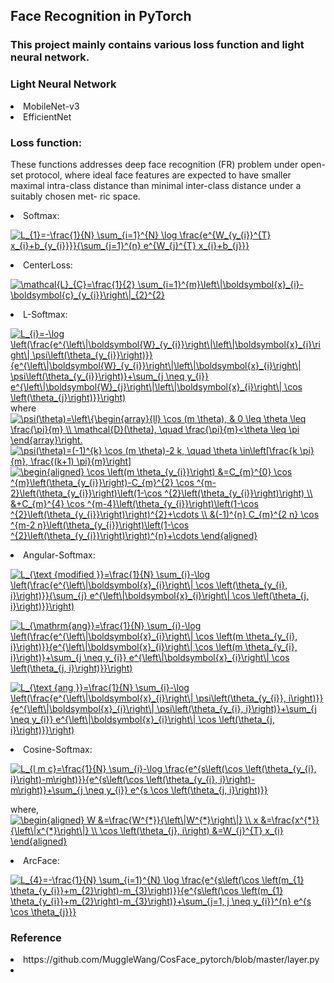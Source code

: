 ## Face Recognition in PyTorch 
### This project mainly contains various loss function and light neural network.

### Light Neural Network
<li> MobileNet-v3
<li> EfficientNet

### Loss function:  
These functions addresses deep face recognition (FR) problem under open-set protocol, 
where ideal face features are expected to have smaller maximal intra-class distance 
than minimal inter-class distance under a suitably chosen met- ric space.
<li> Softmax:  

<a href="https://www.codecogs.com/eqnedit.php?latex=L_{1}=-\frac{1}{N}&space;\sum_{i=1}^{N}&space;\log&space;\frac{e^{W_{y_{i}}^{T}&space;x_{i}&plus;b_{y_{i}}}}{\sum_{j=1}^{n}&space;e^{W_{j}^{T}&space;x_{i}&plus;b_{j}}}" target="_blank"><img src="https://latex.codecogs.com/gif.latex?L_{1}=-\frac{1}{N}&space;\sum_{i=1}^{N}&space;\log&space;\frac{e^{W_{y_{i}}^{T}&space;x_{i}&plus;b_{y_{i}}}}{\sum_{j=1}^{n}&space;e^{W_{j}^{T}&space;x_{i}&plus;b_{j}}}" title="L_{1}=-\frac{1}{N} \sum_{i=1}^{N} \log \frac{e^{W_{y_{i}}^{T} x_{i}+b_{y_{i}}}}{\sum_{j=1}^{n} e^{W_{j}^{T} x_{i}+b_{j}}}" /></a>
<li> CenterLoss:   

<a href="https://www.codecogs.com/eqnedit.php?latex=\mathcal{L}_{C}=\frac{1}{2}&space;\sum_{i=1}^{m}\left\|\boldsymbol{x}_{i}-\boldsymbol{c}_{y_{i}}\right\|_{2}^{2}" target="_blank"><img src="https://latex.codecogs.com/gif.latex?\mathcal{L}_{C}=\frac{1}{2}&space;\sum_{i=1}^{m}\left\|\boldsymbol{x}_{i}-\boldsymbol{c}_{y_{i}}\right\|_{2}^{2}" title="\mathcal{L}_{C}=\frac{1}{2} \sum_{i=1}^{m}\left\|\boldsymbol{x}_{i}-\boldsymbol{c}_{y_{i}}\right\|_{2}^{2}" /></a>
<li> L-Softmax:

<a href="https://www.codecogs.com/eqnedit.php?latex=L_{i}=-\log&space;\left(\frac{e^{\left\|\boldsymbol{W}_{y_{i}}\right\|\left\|\boldsymbol{x}_{i}\right\|&space;\psi\left(\theta_{y_{i}}\right)}}{e^{\left\|\boldsymbol{W}_{y_{i}}\right\|\left\|\boldsymbol{x}_{i}\right\|&space;\psi\left(\theta_{y_{i}}\right)}&plus;\sum_{j&space;\neq&space;y_{i}}&space;e^{\left\|\boldsymbol{W}_{j}\right\|\left\|\boldsymbol{x}_{i}\right\|&space;\cos&space;\left(\theta_{j}\right)}}\right)" target="_blank"><img src="https://latex.codecogs.com/gif.latex?L_{i}=-\log&space;\left(\frac{e^{\left\|\boldsymbol{W}_{y_{i}}\right\|\left\|\boldsymbol{x}_{i}\right\|&space;\psi\left(\theta_{y_{i}}\right)}}{e^{\left\|\boldsymbol{W}_{y_{i}}\right\|\left\|\boldsymbol{x}_{i}\right\|&space;\psi\left(\theta_{y_{i}}\right)}&plus;\sum_{j&space;\neq&space;y_{i}}&space;e^{\left\|\boldsymbol{W}_{j}\right\|\left\|\boldsymbol{x}_{i}\right\|&space;\cos&space;\left(\theta_{j}\right)}}\right)" title="L_{i}=-\log \left(\frac{e^{\left\|\boldsymbol{W}_{y_{i}}\right\|\left\|\boldsymbol{x}_{i}\right\| \psi\left(\theta_{y_{i}}\right)}}{e^{\left\|\boldsymbol{W}_{y_{i}}\right\|\left\|\boldsymbol{x}_{i}\right\| \psi\left(\theta_{y_{i}}\right)}+\sum_{j \neq y_{i}} e^{\left\|\boldsymbol{W}_{j}\right\|\left\|\boldsymbol{x}_{i}\right\| \cos \left(\theta_{j}\right)}}\right)" /></a>
where  
<a href="https://www.codecogs.com/eqnedit.php?latex=\psi(\theta)=\left\{\begin{array}{ll}&space;\cos&space;(m&space;\theta),&space;&&space;0&space;\leq&space;\theta&space;\leq&space;\frac{\pi}{m}&space;\\&space;\mathcal{D}(\theta),&space;\quad&space;\frac{\pi}{m}<\theta&space;\leq&space;\pi&space;\end{array}\right." target="_blank"><img src="https://latex.codecogs.com/gif.latex?\psi(\theta)=\left\{\begin{array}{ll}&space;\cos&space;(m&space;\theta),&space;&&space;0&space;\leq&space;\theta&space;\leq&space;\frac{\pi}{m}&space;\\&space;\mathcal{D}(\theta),&space;\quad&space;\frac{\pi}{m}<\theta&space;\leq&space;\pi&space;\end{array}\right." title="\psi(\theta)=\left\{\begin{array}{ll} \cos (m \theta), & 0 \leq \theta \leq \frac{\pi}{m} \\ \mathcal{D}(\theta), \quad \frac{\pi}{m}<\theta \leq \pi \end{array}\right." /></a>
<a href="https://www.codecogs.com/eqnedit.php?latex=\psi(\theta)=(-1)^{k}&space;\cos&space;(m&space;\theta)-2&space;k,&space;\quad&space;\theta&space;\in\left[\frac{k&space;\pi}{m},&space;\frac{(k&plus;1)&space;\pi}{m}\right]" target="_blank"><img src="https://latex.codecogs.com/gif.latex?\psi(\theta)=(-1)^{k}&space;\cos&space;(m&space;\theta)-2&space;k,&space;\quad&space;\theta&space;\in\left[\frac{k&space;\pi}{m},&space;\frac{(k&plus;1)&space;\pi}{m}\right]" title="\psi(\theta)=(-1)^{k} \cos (m \theta)-2 k, \quad \theta \in\left[\frac{k \pi}{m}, \frac{(k+1) \pi}{m}\right]" /></a> 
<a href="https://www.codecogs.com/eqnedit.php?latex=\begin{aligned}&space;\cos&space;\left(m&space;\theta_{y_{i}}\right)&space;&=C_{m}^{0}&space;\cos&space;^{m}\left(\theta_{y_{i}}\right)-C_{m}^{2}&space;\cos&space;^{m-2}\left(\theta_{y_{i}}\right)\left(1-\cos&space;^{2}\left(\theta_{y_{i}}\right)\right)&space;\\&space;&&plus;C_{m}^{4}&space;\cos&space;^{m-4}\left(\theta_{y_{i}}\right)\left(1-\cos&space;^{2}\left(\theta_{y_{i}}\right)\right)^{2}&plus;\cdots&space;\\&space;&(-1)^{n}&space;C_{m}^{2&space;n}&space;\cos&space;^{m-2&space;n}\left(\theta_{y_{i}}\right)\left(1-\cos&space;^{2}\left(\theta_{y_{i}}\right)\right)^{n}&plus;\cdots&space;\end{aligned}" target="_blank"><img src="https://latex.codecogs.com/gif.latex?\begin{aligned}&space;\cos&space;\left(m&space;\theta_{y_{i}}\right)&space;&=C_{m}^{0}&space;\cos&space;^{m}\left(\theta_{y_{i}}\right)-C_{m}^{2}&space;\cos&space;^{m-2}\left(\theta_{y_{i}}\right)\left(1-\cos&space;^{2}\left(\theta_{y_{i}}\right)\right)&space;\\&space;&&plus;C_{m}^{4}&space;\cos&space;^{m-4}\left(\theta_{y_{i}}\right)\left(1-\cos&space;^{2}\left(\theta_{y_{i}}\right)\right)^{2}&plus;\cdots&space;\\&space;&(-1)^{n}&space;C_{m}^{2&space;n}&space;\cos&space;^{m-2&space;n}\left(\theta_{y_{i}}\right)\left(1-\cos&space;^{2}\left(\theta_{y_{i}}\right)\right)^{n}&plus;\cdots&space;\end{aligned}" title="\begin{aligned} \cos \left(m \theta_{y_{i}}\right) &=C_{m}^{0} \cos ^{m}\left(\theta_{y_{i}}\right)-C_{m}^{2} \cos ^{m-2}\left(\theta_{y_{i}}\right)\left(1-\cos ^{2}\left(\theta_{y_{i}}\right)\right) \\ &+C_{m}^{4} \cos ^{m-4}\left(\theta_{y_{i}}\right)\left(1-\cos ^{2}\left(\theta_{y_{i}}\right)\right)^{2}+\cdots \\ &(-1)^{n} C_{m}^{2 n} \cos ^{m-2 n}\left(\theta_{y_{i}}\right)\left(1-\cos ^{2}\left(\theta_{y_{i}}\right)\right)^{n}+\cdots \end{aligned}" /></a>
<li> Angular-Softmax: 

<a href="https://www.codecogs.com/eqnedit.php?latex=L_{\text&space;{modified&space;}}=\frac{1}{N}&space;\sum_{i}-\log&space;\left(\frac{e^{\left\|\boldsymbol{x}_{i}\right\|&space;\cos&space;\left(\theta_{y_{i},&space;i}\right)}}{\sum_{j}&space;e^{\left\|\boldsymbol{x}_{i}\right\|&space;\cos&space;\left(\theta_{j,&space;i}\right)}}\right)" target="_blank"><img src="https://latex.codecogs.com/gif.latex?L_{\text&space;{modified&space;}}=\frac{1}{N}&space;\sum_{i}-\log&space;\left(\frac{e^{\left\|\boldsymbol{x}_{i}\right\|&space;\cos&space;\left(\theta_{y_{i},&space;i}\right)}}{\sum_{j}&space;e^{\left\|\boldsymbol{x}_{i}\right\|&space;\cos&space;\left(\theta_{j,&space;i}\right)}}\right)" title="L_{\text {modified }}=\frac{1}{N} \sum_{i}-\log \left(\frac{e^{\left\|\boldsymbol{x}_{i}\right\| \cos \left(\theta_{y_{i}, i}\right)}}{\sum_{j} e^{\left\|\boldsymbol{x}_{i}\right\| \cos \left(\theta_{j, i}\right)}}\right)" /></a>

<a href="https://www.codecogs.com/eqnedit.php?latex=L_{\mathrm{ang}}=\frac{1}{N}&space;\sum_{i}-\log&space;\left(\frac{e^{\left\|\boldsymbol{x}_{i}\right\|&space;\cos&space;\left(m&space;\theta_{y_{i},&space;i}\right)}}{e^{\left\|\boldsymbol{x}_{i}\right\|&space;\cos&space;\left(m&space;\theta_{y_{i},&space;i}\right)}&plus;\sum_{j&space;\neq&space;y_{i}}&space;e^{\left\|\boldsymbol{x}_{i}\right\|&space;\cos&space;\left(\theta_{j,&space;i}\right)}}\right)" target="_blank"><img src="https://latex.codecogs.com/gif.latex?L_{\mathrm{ang}}=\frac{1}{N}&space;\sum_{i}-\log&space;\left(\frac{e^{\left\|\boldsymbol{x}_{i}\right\|&space;\cos&space;\left(m&space;\theta_{y_{i},&space;i}\right)}}{e^{\left\|\boldsymbol{x}_{i}\right\|&space;\cos&space;\left(m&space;\theta_{y_{i},&space;i}\right)}&plus;\sum_{j&space;\neq&space;y_{i}}&space;e^{\left\|\boldsymbol{x}_{i}\right\|&space;\cos&space;\left(\theta_{j,&space;i}\right)}}\right)" title="L_{\mathrm{ang}}=\frac{1}{N} \sum_{i}-\log \left(\frac{e^{\left\|\boldsymbol{x}_{i}\right\| \cos \left(m \theta_{y_{i}, i}\right)}}{e^{\left\|\boldsymbol{x}_{i}\right\| \cos \left(m \theta_{y_{i}, i}\right)}+\sum_{j \neq y_{i}} e^{\left\|\boldsymbol{x}_{i}\right\| \cos \left(\theta_{j, i}\right)}}\right)" /></a>

<a href="https://www.codecogs.com/eqnedit.php?latex=L_{\text&space;{ang&space;}}=\frac{1}{N}&space;\sum_{i}-\log&space;\left(\frac{e^{\left\|\boldsymbol{x}_{i}\right\|&space;\psi\left(\theta_{y_{i}},&space;i\right)}}{e^{\left\|\boldsymbol{x}_{i}\right\|&space;\psi\left(\theta_{y_{i},&space;i}\right)}&plus;\sum_{j&space;\neq&space;y_{i}}&space;e^{\left\|\boldsymbol{x}_{i}\right\|&space;\cos&space;\left(\theta_{j,&space;i}\right)}}\right)" target="_blank"><img src="https://latex.codecogs.com/gif.latex?L_{\text&space;{ang&space;}}=\frac{1}{N}&space;\sum_{i}-\log&space;\left(\frac{e^{\left\|\boldsymbol{x}_{i}\right\|&space;\psi\left(\theta_{y_{i}},&space;i\right)}}{e^{\left\|\boldsymbol{x}_{i}\right\|&space;\psi\left(\theta_{y_{i},&space;i}\right)}&plus;\sum_{j&space;\neq&space;y_{i}}&space;e^{\left\|\boldsymbol{x}_{i}\right\|&space;\cos&space;\left(\theta_{j,&space;i}\right)}}\right)" title="L_{\text {ang }}=\frac{1}{N} \sum_{i}-\log \left(\frac{e^{\left\|\boldsymbol{x}_{i}\right\| \psi\left(\theta_{y_{i}}, i\right)}}{e^{\left\|\boldsymbol{x}_{i}\right\| \psi\left(\theta_{y_{i}, i}\right)}+\sum_{j \neq y_{i}} e^{\left\|\boldsymbol{x}_{i}\right\| \cos \left(\theta_{j, i}\right)}}\right)" /></a>

<li> Cosine-Softmax: 

<a href="https://www.codecogs.com/eqnedit.php?latex=L_{l&space;m&space;c}=\frac{1}{N}&space;\sum_{i}-\log&space;\frac{e^{s\left(\cos&space;\left(\theta_{y_{i},&space;i}\right)-m\right)}}{e^{s\left(\cos&space;\left(\theta_{y_{i},&space;i}\right)-m\right)}&plus;\sum_{j&space;\neq&space;y_{i}}&space;e^{s&space;\cos&space;\left(\theta_{j,&space;i}\right)}}" target="_blank"><img src="https://latex.codecogs.com/gif.latex?L_{l&space;m&space;c}=\frac{1}{N}&space;\sum_{i}-\log&space;\frac{e^{s\left(\cos&space;\left(\theta_{y_{i},&space;i}\right)-m\right)}}{e^{s\left(\cos&space;\left(\theta_{y_{i},&space;i}\right)-m\right)}&plus;\sum_{j&space;\neq&space;y_{i}}&space;e^{s&space;\cos&space;\left(\theta_{j,&space;i}\right)}}" title="L_{l m c}=\frac{1}{N} \sum_{i}-\log \frac{e^{s\left(\cos \left(\theta_{y_{i}, i}\right)-m\right)}}{e^{s\left(\cos \left(\theta_{y_{i}, i}\right)-m\right)}+\sum_{j \neq y_{i}} e^{s \cos \left(\theta_{j, i}\right)}}" /></a>

where,
<a href="https://www.codecogs.com/eqnedit.php?latex=\begin{aligned}&space;W&space;&=\frac{W^{*}}{\left\|W^{*}\right\|}&space;\\&space;x&space;&=\frac{x^{*}}{\left\|x^{*}\right\|}&space;\\&space;\cos&space;\left(\theta_{j},&space;i\right)&space;&=W_{j}^{T}&space;x_{i}&space;\end{aligned}" target="_blank"><img src="https://latex.codecogs.com/gif.latex?\begin{aligned}&space;W&space;&=\frac{W^{*}}{\left\|W^{*}\right\|}&space;\\&space;x&space;&=\frac{x^{*}}{\left\|x^{*}\right\|}&space;\\&space;\cos&space;\left(\theta_{j},&space;i\right)&space;&=W_{j}^{T}&space;x_{i}&space;\end{aligned}" title="\begin{aligned} W &=\frac{W^{*}}{\left\|W^{*}\right\|} \\ x &=\frac{x^{*}}{\left\|x^{*}\right\|} \\ \cos \left(\theta_{j}, i\right) &=W_{j}^{T} x_{i} \end{aligned}" /></a>




<li> ArcFace:  

<a href="https://www.codecogs.com/eqnedit.php?latex=L=-\frac{1}{N}&space;\sum_{i=1}^{N}&space;\log&space;\frac{e^{s\left(\cos&space;\left(m_{1}&space;\theta_{y_{i}}&plus;m_{2}\right)-m_{3}\right)}}{e^{s\left(\cos&space;\left(m_{1}&space;\theta_{y_{i}}&plus;m_{2}\right)-m_{3}\right)}&plus;\sum_{j=1,&space;j&space;\neq&space;y_{i}}^{n}&space;e^{s&space;\cos&space;\theta_{j}}}" target="_blank"><img src="https://latex.codecogs.com/gif.latex?L_{4}=-\frac{1}{N}&space;\sum_{i=1}^{N}&space;\log&space;\frac{e^{s\left(\cos&space;\left(m_{1}&space;\theta_{y_{i}}&plus;m_{2}\right)-m_{3}\right)}}{e^{s\left(\cos&space;\left(m_{1}&space;\theta_{y_{i}}&plus;m_{2}\right)-m_{3}\right)}&plus;\sum_{j=1,&space;j&space;\neq&space;y_{i}}^{n}&space;e^{s&space;\cos&space;\theta_{j}}}" title="L_{4}=-\frac{1}{N} \sum_{i=1}^{N} \log \frac{e^{s\left(\cos \left(m_{1} \theta_{y_{i}}+m_{2}\right)-m_{3}\right)}}{e^{s\left(\cos \left(m_{1} \theta_{y_{i}}+m_{2}\right)-m_{3}\right)}+\sum_{j=1, j \neq y_{i}}^{n} e^{s \cos \theta_{j}}}" /></a>   


### Reference
<li> https://github.com/MuggleWang/CosFace_pytorch/blob/master/layer.py  
<li>





